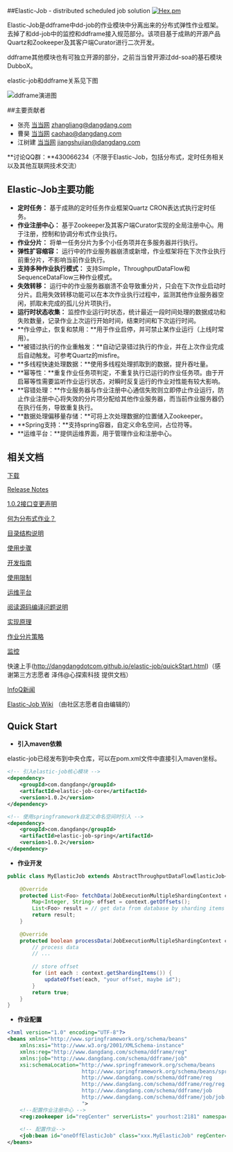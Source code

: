 ##Elastic-Job - distributed scheduled job solution
[![Hex.pm](http://dangdangdotcom.github.io/elastic-job/images/license.svg)](http://www.apache.org/licenses/LICENSE-2.0.html)

  Elastic-Job是ddframe中dd-job的作业模块中分离出来的分布式弹性作业框架。去掉了和dd-job中的监控和ddframe接入规范部分。该项目基于成熟的开源产品Quartz和Zookeeper及其客户端Curator进行二次开发。

  ddframe其他模块也有可独立开源的部分，之前当当曾开源过dd-soa的基石模块DubboX。
  
  elastic-job和ddframe关系见下图
  
  ![ddframe演进图](http://dangdangdotcom.github.io/elastic-job/images/ddframe.jpg)

##主要贡献者
* 张亮 [当当网](http://www.dangdang.com/) zhangliang@dangdang.com
* 曹昊 [当当网](http://www.dangdang.com/) caohao@dangdang.com
* 江树建 [当当网](http://www.dangdang.com/) jiangshujian@dangdang.com

**讨论QQ群：**430066234（不限于Elastic-Job，包括分布式，定时任务相关以及其他互联网技术交流）

## Elastic-Job主要功能

* **定时任务：** 基于成熟的定时任务作业框架Quartz CRON表达式执行定时任务。
* **作业注册中心：** 基于Zookeeper及其客户端Curator实现的全局注册中心。用于注册，控制和协调分布式作业执行。
* **作业分片：** 将单一任务分片为多个小任务项并在多服务器并行执行。
* **弹性扩容缩容：** 运行中的作业服务器崩溃或新增，作业框架将在下次作业执行前重分片，不影响当前作业执行。
* **支持多种作业执行模式：** 支持Simple，ThroughputDataFlow和SequenceDataFlow三种作业模式。
* **失效转移：** 运行中的作业服务器崩溃不会导致重分片，只会在下次作业启动时分片。启用失效转移功能可以在本次作业执行过程中，监测其他作业服务器空闲，抓取未完成的孤儿分片项执行。
* **运行时状态收集：** 监控作业运行时状态，统计最近一段时间处理的数据成功和失败数量，记录作业上次运行开始时间，结束时间和下次运行时间。
* **作业停止，恢复和禁用：**用于作业启停，并可禁止某作业运行（上线时常用）。
* **被错过执行的作业重触发：**自动记录错过执行的作业，并在上次作业完成后自动触发。可参考Quartz的misfire。
* **多线程快速处理数据：**使用多线程处理抓取到的数据，提升吞吐量。
* **幂等性：**重复作业任务项判定，不重复执行已运行的作业任务项。由于开启幂等性需要监听作业运行状态，对瞬时反复运行的作业对性能有较大影响。
* **容错处理：**作业服务器与作业注册中心通信失败则立即停止作业运行，防止作业注册中心将失效的分片项分配给其他作业服务器，而当前作业服务器仍在执行任务，导致重复执行。
* **数据处理偏移量存储：**可将上次处理数据的位置储入Zookeeper。
* **Spring支持：**支持spring容器，自定义命名空间，占位符等。
* **运维平台：**提供运维界面，用于管理作业和注册中心。

## 相关文档

[下载](http://dangdangdotcom.github.io/elastic-job/downloads.html)

[Release Notes](http://dangdangdotcom.github.io/elastic-job/releaseNotes.html)

[1.0.2接口变更声明](http://dangdangdotcom.github.io/elastic-job/1.0.2UpdateNotes.html)

[何为分布式作业？](http://dangdangdotcom.github.io/elastic-job/distribution.html)

[目录结构说明](http://dangdangdotcom.github.io/elastic-job/directoryStructure.html)

[使用步骤](http://dangdangdotcom.github.io/elastic-job/usage.html)

[开发指南](http://dangdangdotcom.github.io/elastic-job/userGuide.html)

[使用限制](http://dangdangdotcom.github.io/elastic-job/limitations.html)

[运维平台](http://dangdangdotcom.github.io/elastic-job/webConsole.html)

[阅读源码编译问题说明](http://dangdangdotcom.github.io/elastic-job/sourceCodeGuide.html)

[实现原理](http://dangdangdotcom.github.io/elastic-job/theory.html)

[作业分片策略](http://dangdangdotcom.github.io/elastic-job/jobStrategy.html)

[监控](http://dangdangdotcom.github.io/elastic-job/monitor.html)

快速上手(http://dangdangdotcom.github.io/elastic-job/quickStart.html)（感谢第三方志愿者 泽伟@心探索科技 提供文档）

[InfoQ新闻](http://www.infoq.com/cn/news/2015/09/dangdang-elastic-job)

[Elastic-Job Wiki](https://github.com/dangdangdotcom/elastic-job/wiki) （由社区志愿者自由编辑的）

## Quick Start

* **引入maven依赖**

elastic-job已经发布到中央仓库，可以在pom.xml文件中直接引入maven坐标。

```xml
<!-- 引入elastic-job核心模块 -->
<dependency>
    <groupId>com.dangdang</groupId>
    <artifactId>elastic-job-core</artifactId>
    <version>1.0.2</version>
</dependency>

<!-- 使用springframework自定义命名空间时引入 -->
<dependency>
    <groupId>com.dangdang</groupId>
    <artifactId>elastic-job-spring</artifactId>
    <version>1.0.2</version>
</dependency>
```
* **作业开发**

```java
public class MyElasticJob extends AbstractThroughputDataFlowElasticJob<Foo> {
    
    @Override
    protected List<Foo> fetchData(JobExecutionMultipleShardingContext context) {
        Map<Integer, String> offset = context.getOffsets();
        List<Foo> result = // get data from database by sharding items and by offset
        return result;
    }
    
    @Override
    protected boolean processData(JobExecutionMultipleShardingContext context, Foo data) {
        // process data
        // ...
        
        // store offset
        for (int each : context.getShardingItems()) {
            updateOffset(each, "your offset, maybe id");
        }
        return true;
    }
}
```

* **作业配置**

```xml
<?xml version="1.0" encoding="UTF-8"?>
<beans xmlns="http://www.springframework.org/schema/beans"
    xmlns:xsi="http://www.w3.org/2001/XMLSchema-instance"
    xmlns:reg="http://www.dangdang.com/schema/ddframe/reg" 
    xmlns:job="http://www.dangdang.com/schema/ddframe/job" 
    xsi:schemaLocation="http://www.springframework.org/schema/beans 
                        http://www.springframework.org/schema/beans/spring-beans.xsd 
                        http://www.dangdang.com/schema/ddframe/reg 
                        http://www.dangdang.com/schema/ddframe/reg/reg.xsd 
                        http://www.dangdang.com/schema/ddframe/job 
                        http://www.dangdang.com/schema/ddframe/job/job.xsd 
                        ">
    <!--配置作业注册中心 -->
    <reg:zookeeper id="regCenter" serverLists=" yourhost:2181" namespace="dd-job" baseSleepTimeMilliseconds="1000" maxSleepTimeMilliseconds="3000" maxRetries="3" />
    
    <!-- 配置作业-->
    <job:bean id="oneOffElasticJob" class="xxx.MyElasticJob" regCenter="regCenter" cron="0/10 * * * * ?"   shardingTotalCount="3" shardingItemParameters="0=A,1=B,2=C" />
</beans>
```
